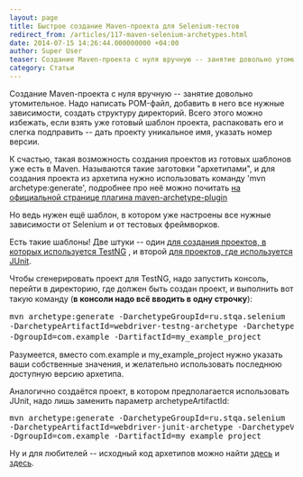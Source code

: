 ```yaml
---
layout: page
title: Быстрое создание Maven-проекта для Selenium-тестов
redirect_from: /articles/117-maven-selenium-archetypes.html
date: 2014-07-15 14:26:44.000000000 +04:00
author: Super User
teaser: Создание Maven-проекта с нуля вручную -- занятие довольно утомительное. Надо написать POM-файл, добавить в него все нужные зависимости, создать структуру директорий. Всего этого можно избежать, если взять уже готовый шаблон проекта, распаковать его и слегка подправить -- дать проекту уникальное имя, указать номер версии. К счастью, такая возможность создания проектов из готовых шаблонов уже есть в Maven. Но ведь нужен ещё шаблон, в котором уже настроены все нужные зависимости от Selenium и от тестовых фреймворков. Есть такие шаблоны! Две штуки -- один для создания проектов, в которых используется TestNG, и второй для проектов, где используется JUnit.
category: Статьи
---
```

<p>Создание Maven-проекта с нуля вручную -- занятие довольно утомительное. Надо написать POM-файл, добавить в него все нужные зависимости, создать структуру директорий. Всего этого можно избежать, если взять уже готовый шаблон проекта, распаковать его и слегка подправить -- дать проекту уникальное имя, указать номер версии.</p>
<p>К счастью, такая возможность создания проектов из готовых шаблонов уже есть в Maven. Называются такие заготовки "архетипами", и для создания проекта из архетипа нужно использовать команду 'mvn archetype:generate', подробнее про неё можно почитать <a href="http://maven.apache.org/archetype/maven-archetype-plugin/usage.html">на официальной странице плагина maven-archetype-plugin</a></p>
<p>Но ведь нужен ещё шаблон, в котором уже настроены все нужные зависимости от Selenium и от тестовых фреймворков.</p>
<p>Есть такие шаблоны! Две штуки -- один <a href="http://search.maven.org/#search%7Cga%7C1%7Cwebdriver-testng-archetype">для создания проектов, в которых используется TestNG</a> , и второй <a href="http://search.maven.org/#search%7Cga%7C1%7Cwebdriver-junit-archetype">для проектов, где используется JUnit</a>.</p><p><span style="line-height: 1.3em;">Чтобы сгенерировать проект для TestNG, надо запустить консоль, перейти в директорию, где должен быть создан проект, и выполнить вот такую команду (<strong>в консоли надо всё вводить в одну строчку</strong>):</span></p>
<pre>mvn archetype:generate -DarchetypeGroupId=ru.stqa.selenium<br /><span style="line-height: 1.3em;">-DarchetypeArtifactId=webdriver-testng-archetype -DarchetypeVersion=2.0<br />-DgroupId=com.example -DartifactId=my_example_project</span></pre>
<p>Разумеется, вместо com.example и my_example_project нужно указать ваши собственные значения, и желательно использовать последнюю доступную версию архетипа.</p>
<p>Аналогично создаётся проект, в котором предполагается использовать JUnit, надо лишь заменить параметр archetypeArtifactId:</p>
<pre>mvn archetype:generate -DarchetypeGroupId=ru.stqa.selenium<br />-DarchetypeArtifactId=webdriver-junit-archetype -DarchetypeVersion=2.0<br />-DgroupId=com.example -DartifactId=my_example_project</pre>
<p>Ну и для любителей -- исходный код архетипов можно найти <a href="https://github.com/barancev/webdriver-testng-archetype">здесь</a> и <a href="https://github.com/barancev/webdriver-junit-archetype">здесь</a>.</p>
